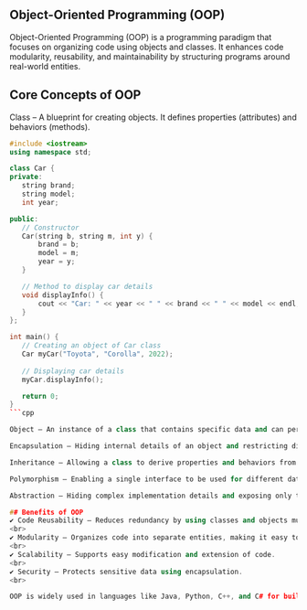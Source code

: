 ## Object-Oriented Programming (OOP)
Object-Oriented Programming (OOP) is a programming paradigm that focuses on organizing code using objects and classes. It enhances code modularity, reusability, and maintainability by structuring programs around real-world entities.

## Core Concepts of OOP
 Class  – A blueprint for creating objects. It defines properties (attributes) and behaviors (methods).
 ```cpp
#include <iostream>
using namespace std;

class Car {
private:
    string brand;
    string model;
    int year;

public:
    // Constructor
    Car(string b, string m, int y) {
        brand = b;
        model = m;
        year = y;
    }

    // Method to display car details
    void displayInfo() {
        cout << "Car: " << year << " " << brand << " " << model << endl;
    }
};

int main() {
    // Creating an object of Car class
    Car myCar("Toyota", "Corolla", 2022);
    
    // Displaying car details
    myCar.displayInfo();

    return 0;
}
```cpp

Object – An instance of a class that contains specific data and can perform actions.

Encapsulation – Hiding internal details of an object and restricting direct access to some attributes for data security.

Inheritance – Allowing a class to derive properties and behaviors from another class, promoting reusability.

Polymorphism – Enabling a single interface to be used for different data types or classes, making code more flexible.

Abstraction – Hiding complex implementation details and exposing only the necessary functionality to the user.

## Benefits of OOP
✔ Code Reusability – Reduces redundancy by using classes and objects multiple times.
<br>
✔ Modularity – Organizes code into separate entities, making it easy to manage.
<br>
✔ Scalability – Supports easy modification and extension of code.
<br>
✔ Security – Protects sensitive data using encapsulation.
<br>

OOP is widely used in languages like Java, Python, C++, and C# for building scalable and efficient applications.
